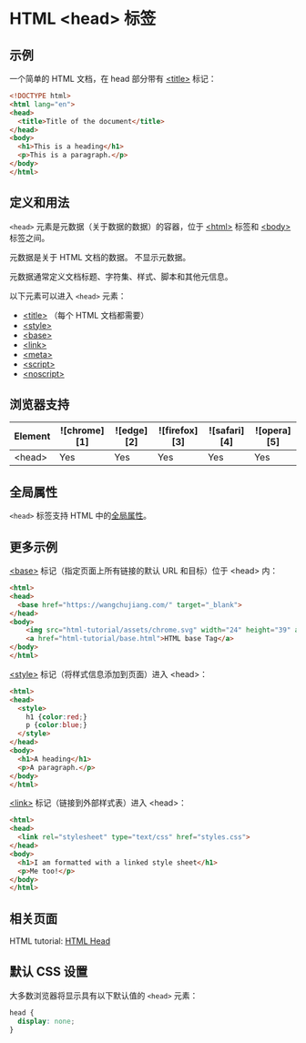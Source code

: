 HTML \<head> 标签
===

## 示例

一个简单的 HTML 文档，在 head 部分带有 [\<title>](./title.md) 标记：

```html idoc:preview:iframe
<!DOCTYPE html>
<html lang="en">
<head>
  <title>Title of the document</title>
</head>
<body>
  <h1>This is a heading</h1>
  <p>This is a paragraph.</p>
</body>
</html>
```

## 定义和用法

`<head>` 元素是元数据（关于数据的数据）的容器，位于 [\<html>](./html.md) 标签和 [\<body>](./body.md) 标签之间。

元数据是关于 HTML 文档的数据。 不显示元数据。

元数据通常定义文档标题、字符集、样式、脚本和其他元信息。

以下元素可以进入 `<head>` 元素：

* [\<title>](./title.md) （每个 HTML 文档都需要）
* [\<style>](./style.md)
* [\<base>](./base.md)
* [\<link>](./link.md)
* [\<meta>](./meta.md)
* [\<script>](./script.md)
* [\<noscript>](./noscript.md)

## 浏览器支持

| Element | ![chrome][1] | ![edge][2] | ![firefox][3] | ![safari][4] | ![opera][5] |
| ----- | --- | --- | --- | --- | --- |
| \<head> | Yes | Yes | Yes | Yes | Yes |

## 全局属性

`<head>` 标签支持 HTML 中的[全局属性](../reference/standardattributes.md)。

## 更多示例

[\<base>](./base.md) 标记（指定页面上所有链接的默认 URL 和目标）位于 \<head> 内：

```html idoc:preview:iframe
<html>
<head>
  <base href="https://wangchujiang.com/" target="_blank">
</head>
<body>
    <img src="html-tutorial/assets/chrome.svg" width="24" height="39" alt="chrome">
    <a href="html-tutorial/base.html">HTML base Tag</a>
</body>
</html>
```

[\<style>](./style.md) 标记（将样式信息添加到页面）进入 \<head>：

```html idoc:preview:iframe
<html>
<head>
  <style>
    h1 {color:red;}
    p {color:blue;}
  </style>
</head>
<body>
  <h1>A heading</h1>
  <p>A paragraph.</p>
</body>
</html>
```

[\<link>](./link.md) 标记（链接到外部样式表）进入 \<head>：

```html idoc:preview:iframe
<html>
<head>
  <link rel="stylesheet" type="text/css" href="styles.css">
</head>
<body>
  <h1>I am formatted with a linked style sheet</h1>
  <p>Me too!</p>
</body>
</html>
```

## 相关页面

HTML tutorial: [HTML Head](../tutorial/head.md)

## 默认 CSS 设置

大多数浏览器将显示具有以下默认值的 `<head>` 元素：

```css
head {
  display: none;
}
```
